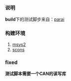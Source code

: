 ### 说明

**build**下的测试脚步来自：[parai](https://github.com/parai/as "大神的工程")

### 构建环境

1. [msys2](http://www.msys2.com "官网")
2. [scons](https://www.scons.org "官网")

### fixed

**测试脚本需要一个CAN的读写库**


